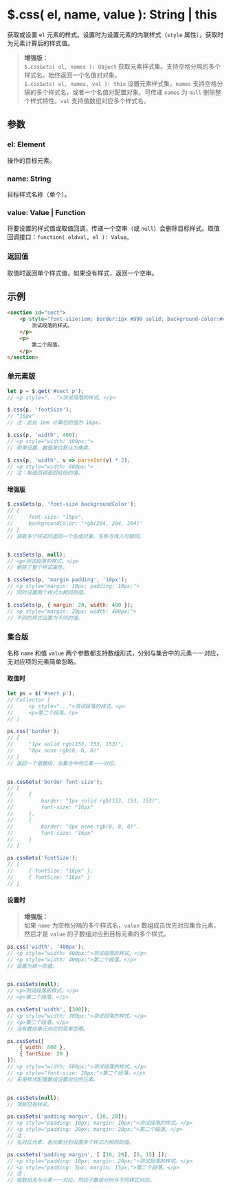 # $.css( el, name, value ): String | this

获取或设置 `el` 元素的样式。设置时为设置元素的内联样式（`style` 属性），获取时为元素计算后的样式值。

> **增强版：**<br>
> `$.cssGets( el, names ): Object` 获取元素样式集。支持空格分隔的多个样式名。始终返回一个名值对对象。<br>
> `$.cssSets( el, names, val ): this` 设置元素样式集。`names` 支持空格分隔的多个样式名，或者一个名值对配置对象。可传递 `names` 为 `null` 删除整个样式特性。`val` 支持值数组对应多个样式名。


## 参数

### el: Element

操作的目标元素。


### name: String

目标样式名称（单个）。


### value: Value | Function

将要设置的样式值或取值回调，传递一个空串（或 `null`）会删除目标样式。取值回调接口：`function( oldval, el ): Value`。


### 返回值

取值时返回单个样式值，如果没有样式，返回一个空串。


## 示例

```html
<section id="sect">
    <p style="font-size:1em; border:1px #999 solid; background-color:#ccc;">
        测试段落的样式。
    </p>
    <p>
        第二个段落。
    </p>
</section>
```


### 单元素版

```js
let p = $.get('#sect p');
// <p style="...">测试段落的样式。</p>

$.css(p, 'fontSize');
// "16px"
// 注：此处 1em 计算后的值为 16px。

$.css(p, 'width', 400);
// <p style="width: 400px;">
// 简单设置，数值单位默认为像素。

$.css(p, 'width', v => parseInt(v) * 2);
// <p style="width: 800px;">
// 注：取值回调返回双倍的值。
```


#### 增强版

```js
$.cssGets(p, 'font-size backgroundColor');
// {
//     font-size: "16px",
//     backgroundColor: "rgb(204, 204, 204)"
// }
// 获取多个样式时返回一个名值对象，名称与传入时相同。


$.cssSets(p, null);
// <p>测试段落的样式。</p>
// 删除了整个样式属性。

$.cssSets(p, 'margin padding', '10px');
// <p style="margin: 10px; padding: 10px;">
// 同时设置两个样式为相同的值。

$.cssSets(p, { margin: 20, width: 400 });
// <p style="margin: 20px; width: 400px;">
// 不同的样式设置为不同的值。
```


### 集合版

名称 `name` 和值 `value` 两个参数都支持数组形式，分别与集合中的元素一一对应，无对应项的元素简单忽略。


#### 取值时

```js
let ps = $('#sect p');
// Collector [
//     <p style="...">测试段落的样式。<p>
//     <p>第二个段落。/p>
// ]

ps.css('border');
// [
//     "1px solid rgb(153, 153, 153)",
//     "0px none rgb(0, 0, 0)"
// ]
// 返回一个值数组，与集合中的元素一一对应。


ps.cssGets('border font-size');
// [
//     {
//         border: "1px solid rgb(153, 153, 153)",
//         font-size: "16px"
//     },
//     {
//         border: "0px none rgb(0, 0, 0)",
//         font-size: "16px"
//     }
// ]

ps.cssGets('fontSize');
// [
//     { fontSize: "16px" },
//     { fontSize: "16px" }
// ]
```


#### 设置时

> **增强版：**<br>
> 如果 `name` 为空格分隔的多个样式名，`value` 数组成员优先对应集合元素，然后才是 `value` 的子数组对应到目标元素的多个样式。

```js
ps.css('width', '400px');
// <p style="width: 400px;">测试段落的样式。</p>
// <p style="width: 400px;">第二个段落。</p>
// 设置为统一的值。


ps.cssSets(null);
// <p>测试段落的样式。</p>
// <p>第二个段落。</p>

ps.cssSets('width', [300]);
// <p style="width: 300px;">测试段落的样式。</p>
// <p>第二个段落。</p>
// 没有数组单元对应的简单忽略。

ps.cssSets([
    { width: 600 },
    { fontSize: 20 }
]);
// <p style="width: 600px;">测试段落的样式。</p>
// <p style="font-size: 20px;">第二个段落。</p>
// 采用样式配置数组设置对应的元素。


ps.cssSets(null);
// 清除已有样式。

ps.cssSets('padding margin', [10, 20]);
// <p style="padding: 10px; margin: 10px;">测试段落的样式。</p>
// <p style="padding: 20px; margin: 20px;">第二个段落。</p>
// 注：
// 先对应元素，各元素分别设置多个样式为相同的值。

ps.cssSets('padding margin', [ [10, 20], [5, 15] ]);
// <p style="padding: 10px; margin: 20px;">测试段落的样式。</p>
// <p style="padding: 5px; margin: 15px;">第二个段落。</p>
// 注：
// 值数组先与元素一一对应，然后子数组分别与不同样式对应。
```
